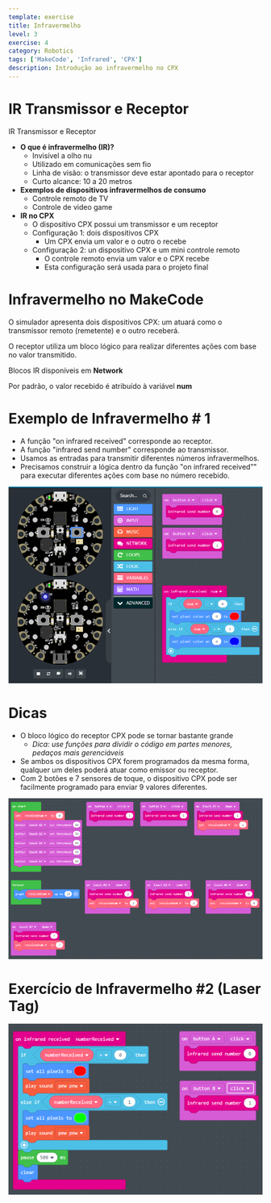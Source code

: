```yaml
---
template: exercise
title: Infravermelho
level: 3
exercise: 4
category: Robotics
tags: ['MakeCode', 'Infrared', 'CPX']
description: Introdução ao infravermelho no CPX
---
```


# IR Transmissor e Receptor

IR Transmissor e Receptor

- **O que é infravermelho \(IR\)?**
  - Invisível a olho nu
  - Utilizado em comunicações sem fio
  - Linha de visão: o transmissor deve estar apontado para o receptor
  - Curto alcance: 10 a 20 metros
- **Exemplos de dispositivos infravermelhos de consumo**
  - Controle remoto de TV
  - Controle de video game
- **IR no CPX**
  - O dispositivo CPX possui um transmissor e um receptor
  - Configuração 1: dois dispositivos CPX
    - Um CPX envia um valor e o outro o recebe
  - Configuração 2: un dispositivo CPX e um mini controle remoto
    - O controle remoto envia um valor e o CPX recebe
    - Esta configuração será usada para o projeto final

# Infravermelho no MakeCode

O simulador apresenta dois dispositivos CPX: um atuará como o transmissor remoto \(remetente\) e o outro receberá.

O receptor utiliza um bloco lógico para realizar diferentes ações com base no valor transmitido.

Blocos IR disponíveis em **Network**

Por padrão, o valor recebido é atribuído à variável **num**

# Exemplo de Infravermelho # 1

- A função "on infrared received" corresponde ao receptor.
- A função "infrared send number" corresponde ao transmissor.
- Usamos as entradas para transmitir diferentes números infravermelhos.
- Precisamos construir a lógica dentro da função "on infrared received”" para executar diferentes ações com base no número recebido.

![](Lesson41.png)

# Dicas

- O bloco lógico do receptor CPX pode se tornar bastante grande
  - _Dica: use funções para dividir o código em partes menores\, pedaços mais gerenciáveis_
- Se ambos os dispositivos CPX forem programados da mesma forma, qualquer um deles poderá atuar como emissor ou receptor.
- Com 2 botões e 7 sensores de toque, o dispositivo CPX pode ser facilmente programado para enviar 9 valores diferentes.

![](Lesson47.png)

# Exercício de Infravermelho \#2 \(Laser Tag\)

![](Lesson48.png)
